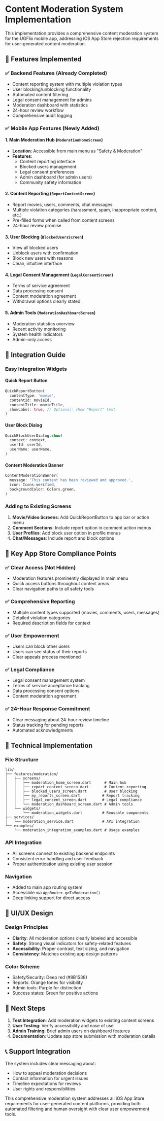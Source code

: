 # Content Moderation System Implementation

This implementation provides a comprehensive content moderation system for the UGFlix mobile app, addressing iOS App Store rejection requirements for user-generated content moderation.

## 🚀 Features Implemented

### ✅ Backend Features (Already Completed)
- Content reporting system with multiple violation types
- User blocking/unblocking functionality  
- Automated content filtering
- Legal consent management for admins
- Moderation dashboard with statistics
- 24-hour review workflow
- Comprehensive audit logging

### ✅ Mobile App Features (Newly Added)

#### 1. **Main Moderation Hub** (`ModerationHomeScreen`)
- **Location**: Accessible from main menu as "Safety & Moderation"
- **Features**:
  - Content reporting interface
  - Blocked users management
  - Legal consent preferences
  - Admin dashboard (for admin users)
  - Community safety information

#### 2. **Content Reporting** (`ReportContentScreen`)
- Report movies, users, comments, chat messages
- Multiple violation categories (harassment, spam, inappropriate content, etc.)
- Pre-filled forms when called from content screens
- 24-hour review promise

#### 3. **User Blocking** (`BlockedUsersScreen`)
- View all blocked users
- Unblock users with confirmation
- Block new users with reasons
- Clean, intuitive interface

#### 4. **Legal Consent Management** (`LegalConsentScreen`)
- Terms of service agreement
- Data processing consent
- Content moderation agreement
- Withdrawal options clearly stated

#### 5. **Admin Tools** (`ModerationDashboardScreen`)
- Moderation statistics overview
- Recent activity monitoring
- System health indicators
- Admin-only access

## 📱 Integration Guide

### Easy Integration Widgets

#### Quick Report Button
```dart
QuickReportButton(
  contentType: 'movie',
  contentId: movieId,
  contentTitle: movieTitle,
  showLabel: true, // Optional: show "Report" text
)
```

#### User Block Dialog
```dart
QuickBlockUserDialog.show(
  context: context,
  userId: userId,
  userName: userName,
)
```

#### Content Moderation Banner
```dart
ContentModerationBanner(
  message: 'This content has been reviewed and approved.',
  icon: Icons.verified,
  backgroundColor: Colors.green,
)
```

### Adding to Existing Screens

1. **Movie/Video Screens**: Add QuickReportButton to app bar or action menu
2. **Comment Sections**: Include report option in comment action menus
3. **User Profiles**: Add block user option in profile menus
4. **Chat/Messages**: Include report and block options

## 🎯 Key App Store Compliance Points

### ✅ Clear Access (Not Hidden)
- Moderation features prominently displayed in main menu
- Quick access buttons throughout content areas
- Clear navigation paths to all safety tools

### ✅ Comprehensive Reporting
- Multiple content types supported (movies, comments, users, messages)
- Detailed violation categories
- Required description fields for context

### ✅ User Empowerment
- Users can block other users
- Users can see status of their reports
- Clear appeals process mentioned

### ✅ Legal Compliance
- Legal consent management system
- Terms of service acceptance tracking
- Data processing consent options
- Content moderation agreement

### ✅ 24-Hour Response Commitment
- Clear messaging about 24-hour review timeline
- Status tracking for pending reports
- Automated acknowledgments

## 🔧 Technical Implementation

### File Structure
```
lib/
├── features/moderation/
│   ├── screens/
│   │   ├── moderation_home_screen.dart      # Main hub
│   │   ├── report_content_screen.dart       # Content reporting
│   │   ├── blocked_users_screen.dart        # User blocking
│   │   ├── my_reports_screen.dart          # Report tracking
│   │   ├── legal_consent_screen.dart       # Legal compliance
│   │   └── moderation_dashboard_screen.dart # Admin tools
│   └── widgets/
│       └── moderation_widgets.dart         # Reusable components
├── services/
│   └── moderation_service.dart             # API integration
└── examples/
    └── moderation_integration_examples.dart # Usage examples
```

### API Integration
- All screens connect to existing backend endpoints
- Consistent error handling and user feedback
- Proper authentication using existing user session

### Navigation
- Added to main app routing system
- Accessible via `AppRouter.goToModeration()`
- Deep linking support for direct access

## 🎨 UI/UX Design

### Design Principles
- **Clarity**: All moderation options clearly labeled and accessible
- **Safety**: Strong visual indicators for safety-related features
- **Accessibility**: Proper contrast, text sizing, and navigation
- **Consistency**: Matches existing app design patterns

### Color Scheme
- Safety/Security: Deep red (#8B1538)
- Reports: Orange tones for visibility
- Admin tools: Purple for distinction
- Success states: Green for positive actions

## 🚦 Next Steps

1. **Test Integration**: Add moderation widgets to existing content screens
2. **User Testing**: Verify accessibility and ease of use
3. **Admin Training**: Brief admin users on dashboard features
4. **Documentation**: Update app store submission with moderation details

## 📞 Support Integration

The system includes clear messaging about:
- How to appeal moderation decisions
- Contact information for urgent issues
- Timeline expectations for reviews
- User rights and responsibilities

This comprehensive moderation system addresses all iOS App Store requirements for user-generated content platforms, providing both automated filtering and human oversight with clear user empowerment tools.
